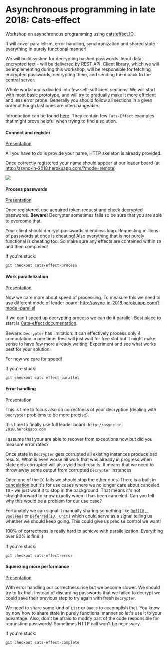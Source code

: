 Asynchronous programming in late 2018: Cats-effect
=============

Workshop on asynchronous programming using [cats.effect.IO](https://github.com/typelevel/cats-effect).

It will cover parallelism, error handling, synchronization and shared state - everything in purely functional manner!

We will build system for decrypting hashed passwords. Input data - encrypted text - will be delivered by REST API.
Client library, which we will be implementing during this workshop, will be responsible for fetching encrypted passwords, decrypting them, and sending them back to the central server.


Whole workshop is divided into few self-sufficient sections. We will start with most basic prototype, and will try to gradually make it more efficient and less error prone.
Generally you should follow all sections in a given order although last ones are interchangeable.

Introduction can be found [here](https://slides.com/avasil/asynchronous-programming-in-late-2018-cats-effect/fullscreen#/).
They contain few `Cats-Effect` examples that might prove helpful when trying to find a solution.

#### Connect and register 
[Presentation](https://slides.com/avasil/asynchronous-programming-in-late-2018-cats-effect/fullscreen#/5)

All you have to do is provide your name, HTTP skeleton is already provided.

Once correctly registered your name should appear at our leader board (at http://async-in-2018.herokuapp.com/?mode=remote)

![](leaderboard.png)

#### Process passwords
[Presentation](https://slides.com/avasil/asynchronous-programming-in-late-2018-cats-effect/fullscreen#/6)

Once registered, use acquired token request and check decrypted passwords. **Beware!** Decrypter sometimes fails so be sure that you are able to overcome that.

Your client should decrypt passwords in endless loop. Requesting millions of passwords at once is cheating! Also everything
that is not purely functional is cheating too. So make sure any effects are contained within `IO` and then composed!

If you're stuck:
```
git checkout cats-effect-process
```

#### Work parallelization
[Presentation](https://slides.com/avasil/asynchronous-programming-in-late-2018-cats-effect/fullscreen#/7)

Now we care more about speed of processing. To measure this we need to use different mode of leader board: http://async-in-2018.herokuapp.com/?mode=parallel

If we can't speed up decrypting process we can do it parallel. 
Best place to start is [Cats-effect documentation](https://typelevel.org/cats-effect/datatypes/io.html#parallelism).

Beware: `Decrypter` has limitation: It can effectively process only 4 computation in one time. 
Rest will just wait for free slot but it might make sense to have few more already waiting. Experiment and see what works
best for your solution.

For now we care for speed!

If you're stuck:
```
git checkout cats-effect-parallel
```

#### Error handling
[Presentation](https://slides.com/avasil/asynchronous-programming-in-late-2018-cats-effect/fullscreen#/8)

This is time to focus also on correctness of your decryption (dealing with `Decrypter` problems to be more precise).

It is time to finally use full leader board: `http://async-in-2018.herokuapp.com`

I assume that your are able to recover from exceptions now but did you measure error rates?

Once state in `Decrypter` gets corrupted all existing instances produce bad results. 
What is even worse all work that was already in progress when state gets corrupted will also yield bad results.
It means that we need to throw away some output from corrupted `Decrypter` instances. 

Once one of the `IO` fails we should stop the other ones. 
There is a built in [cancelation](https://typelevel.org/cats-effect/datatypes/io.html#concurrency-and-cancellation) 
but it's for use cases where we no longer care about canceled `IO` - we just want it to stop in the background. That 
means it's not straightforward to know exactly when it has been canceled. 
Can you tell why this would be a problem for our use case? 

Fortunately we can signal it manually sharing something like 
[`Ref[IO, Boolean]`](https://typelevel.org/cats-effect/concurrency/ref.html) or 
[`Deferred[IO, Unit]`](https://typelevel.org/cats-effect/concurrency/deferred.html)
which could serve as a signal telling us whether we should keep going. This could give us precise control we want!
 
100% of correctness is really hard to achieve with parallelization. Everything over 90% is fine :)

If you're stuck:
```
git checkout cats-effect-error
```

#### Squeezing more performance
[Presentation](https://slides.com/avasil/asynchronous-programming-in-late-2018-cats-effect/fullscreen#/9)

With error handling our correctness rise but we become slower. We should try to fix that.
Instead of discarding passwords that we failed to decrypt we could save their previous step 
to try again with fresh `Decrypter`. 

We need to share some kind of `List` or `Queue` to accomplish that. You know by now how to share state in 
purely functional manner so let's use it to your advantage.
Also, don't be afraid to modify part of the code responsible for requesting passwords! 
Sometimes HTTP call won't be necessary.

If you're stuck:
```
git checkout cats-effect-complete
```
